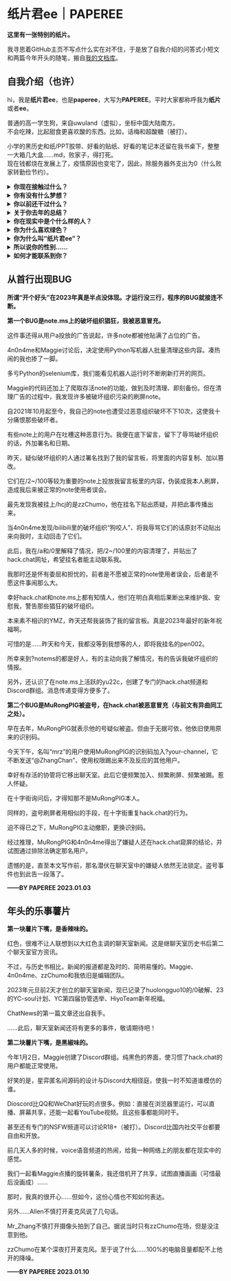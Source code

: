# 纸片君ee｜PAPEREE
**这里有一张特别的纸片。**

我寻思着GitHub主页不写点什么实在对不住，于是放了自我介绍的问答式小短文和两篇今年开头的随笔，搬自[我的文档库](http://book.paperee.guru/)。


## 自我介绍（也许）
hi，我是**纸片君ee**，也是**paperee**，大写为**PAPEREE**。平时大家都称呼我为**纸片**或者**ee**。

普通的高一学生狗，来自uwuland（虚拟），坐标中国大陆南方。  
不会吃辣，比起甜食更喜欢酸的东西。比如，话梅和超酸糖（被打）。

小学的黑历史和纸/PPT胶带、好看的贴纸、好看的笔记本还留在我书桌下，整整一大箱几大盒……md，败家子，得打死。  
现在钱都烧在发展上了，疫情原因也变宅了，因此，除服务器外支出为0（什么败家转勤俭节约）。

<details close>
<summary><b>你现在接触过什么？</b></summary>
  现在干的主要软件开发/后端编程（Python）、前端设计（HTML/CSS/JS）、服务器运维/建站（CentOS）。  
  但实际上什么都学着干。

  尝试过用RPGMarker（RM）做游戏，即使现在没做了，也还好留下两个较为完整的游戏。  
  当时为了RM了解到了Ruby，可惜是冷门语言，网上能找到的资料实在太少。  
  后来，选择服务器后端时认识了PHP……结果最后，还是选择了Python。  
  也听说过有信竞（OI）这种东西。我的一些朋友参与过。但我不适合。  
  网络攻击多少也了解些，虽然不擅长攻，但XSS和DDOS我服务器都中过（好你个huolongguo10）。  
  还用服务器搭过上网工具，从此走向违法犯罪道路……
  好吧，其实只一天，服务器就因被我关了所有端口而寄了。
</details>

<details close>
<summary><b>你有没有什么梦想？</b></summary>
  目前梦想是网安（难以置信），虽然看不出来，但其实我一直都崇拜黑客（被打）。  
  以前还考虑过人工智能领域，可惜硬件的知识对我来说接触甚少。  
  Python是我的强项，可能会成为一个程序员……或许这才是最好的出路？md，我不想秃头（再次被打）。  
  初一时幻想独立游戏制作，即程序、剧本、美术、音乐都由一人完成。  
  截至目前，前三项勉强有可能，但是音乐……貌似没有学编曲的机会啊。  
  至于插画师和作家，倒是轻轻松松，就看以后我愿不愿意选择了。
</details>

<details close>
<summary><b>你以前还干过什么？</b></summary>
  早年我专攻插画设计和轻小说写作，再加上现在这些特长……好耶！兴趣广泛。  
  在初三前我只会画画，在四年级到初二几乎是以此为目标的，还在贴吧发过作品，反响还不错。  
  ……可惜没再更新了，读者们不知如何看我。  
  还有写轻小说。我在2021年1月至9月这段时间里专心一部作品，写满了20w字（woc）。  
  那时家里断网，每天都能写上千字，甚至给大部分章节画了插图（真是发挥所长啊）。  
  现在想起来，真的佩服……如今要写要画，已经不行了。我的时间被开发占据了。
</details>

<details close>
<summary><b>关于你去年的总结？</b></summary>
  2022的路上磕磕碰碰，但也总算有所进步，几乎我在hack.chat上所聊的每个话题都能成为灵感和知识。  
  说到来，改变我的是hack.chat。我认为那是个大佬遍布的地方，且大部分都是初高中的同龄人。  
  我在上面认识了许多朋友（我不愿以网友相称）。编程、黑客、服务器的话题在上面是通用的。

  差不多在去年1月，我在zzChumo的影响下接触了前端。  
  还没过几天，就在FoolishBird的吸引下，因想做hack.chat机器人而开始学Python（什么文转理）。  
  期间少不了Python大佬MuRongPIG、Light和Maggie的帮助。  
  服务器商xmzd是我前进路上的一大恩人，去年7月借了我团队服务器。那是我首次接触。  
  到现在，他卖给我2C4G配置的服务器才10块（什么白嫖）。

  我开发的机器人、网页、游戏，画的画，写的文章……在hack.chat上，都有肯定、鼓励和支持我的人（感动）。  
  那时初三，我在班里是个默默无闻的人，成绩也吊车尾（毕竟好班）。  
  那时hack.chat成了我的精神源泉，就算拖欠作业（什）也坚持每天上去。

  然而，在网上总有突发事件，最让我难过的是detele事件和USBot事件。  
  网暴并不能让我心寒，我自认为脏话、嘴臭、祖安我是能做到的（什）。再不济……群众的力量是强大的。  
  
  可是，说来有些幼稚，2022最让我难过的点竟无非是失去最好的朋友、看清最真实的人。
</details>

<details close>
<summary><b>你在现实中是个什么样的人？</b></summary>
  虽然我常说自己是个社恐，但事实只对了一部分。  
  我社交不好的原因还有我自甘堕落、沉迷网络，以及……“选择性社交”。  
  “选择性社交”使我只愿将时间花在“值得”或“好奇”的人身上。  
  网络上可以选择想混的圈子、想见的人。可现实中，身边的人千千万万、参差不齐，这样的人鲜少，便少去社交了。  
  如果先见到的是我网络上的面孔，那么首次遇到现实中的我就会显得违和……保证你会断定这是两个人。  
  但是，如果和我熟了，就会发现我的思考方式、聊天方式，在网络也好现实也好，都是一样的。只是难以确定屏幕对面人的长相罢了。
</details>

<details close>
<summary><b>你为什么喜欢绿色？</b></summary>
  并不是所有绿色我都喜欢。你说的是#44FF00这个16进制颜色吧？  

  我一开始并不够喜欢#44FF00这个颜色，对于它的使用只不过是随ww（memset0）罢了。  
  那时候包括ww在内，tctd、Midix、154、hahaha都是我在hack.chat上最早认识的一批人，也是当时我最熟的朋友。

  我很肯定在2022前，我只把#44FF00当做“特殊的识别码”。  
  早在帝国时代，比起一串对于当时用户水平来说“难以理解”的识别码，这种能“一眼识人”的色彩暗号显然更受到欢迎。  
  在我博客第一篇文章中列出的那些16进制颜色码，大多都是在这一时期公开的。  
  那时，HC黑不溜秋的聊天界面从未让我感到压抑，用户的昵称总是变化着各种彰显个性的颜色。

  不知从何时起，hack.chat彻底转了黑客风，暗淡且统一的昵称颜色、往日的朋友逐渐变得冷漠。  
  屏幕上点缀着些许丑陋的绿色，屏幕外的人走向迷茫；  
  不知从何时起，我使用浏览器取色器时才惊奇地发现，ww的颜色竟是#33FF00。  
  我想，或许是我们早已有了代沟、或许是每日学习忙得不可开交的ww……在怪我不够努力。

  我承认当年，我和ww使用ww绿时，154的154橙才是我最喜欢的。  
  我早年的画作中，到处都铺满了高雅的莫兰迪色系，到处都是温暖的棕、明朗的橙、可爱的米黄。  
  以至于到中期审美疲劳，将大量此类配色换成蓝和紫后，都不曾出现过绿色。  
  似乎绿色……这种前后冷暖不着边的颜色，在色圈上总被我一瞥忽略。

  直到大约在我去到XChat后，hack.chat的ee已鲜少露面。  
  那时的hack.chat已经被detele、49、27等人搅得一塌糊涂，我最早认识的那批人纷纷选择离开。  
  或许是回忆的发酵吧……我天天念叨着#44FF00这个颜色。

  当时，XChat并不能使用更换昵称功能，我便把思念寄托到我的女儿（机器人）eebot身上。  
  将她的一切都设定为绿色、将她的喜好与我重合。  
  我逐渐爱上了#44FF00这个颜色。  
  那是我在hack.chat活过的证明。

  我承认我最喜欢的颜色是#44FF00。  
  世界上总有千千万万快乐与悲伤相对的时光。  
  2022年9月开学后我醒了。我并不沉溺于给我带来更多快乐日子的网络，也不憎恶令我更加悲伤的现实。  
  我只希望在几年、甚至是几十年后，这些回忆能成为我宝贵的经验。  
  这也是我写下历史书的初衷……不是为别人，而是为自己。
</details>

<details close>
<summary><b>你为什么叫“纸片君ee”？</b></summary>
  “纸片君ee”大致经历了5个阶段。纸片人（2019初）——纸片人君（2019末）——纸片君（2020）——纸片君paper（2021）——纸片君ee（2022）。

  早期我是没有固定笔名的。每当我画画时，总在冥思苦想个好些的笔名。  
  我希望有个固定笔名。因此当我某天低头看到画纸时，“纸片人”便一拍而成。  
  “纸片人君”在此基础上加上了敬称。又感到不太顺口，便删“人”留“君”，成“纸片君”。  
  在希望有个英文网名后，我一开始毫无头绪，便取用了纸的翻译“paper”，“纸片君paper”。

  对我来说最大的转折是2021年8月21日。  
  那是第一次去hack.chat，我想使用“纸片君”这一昵称不成，便在键盘上随便滚了两个字母——“ee”，加入了聊天室。  
  在大伙对“ee”产生认可后，我便叫“纸片君ee”了。

  我想，大多数人认识的都是“纸片君ee”吧。  
  这不仅是我网络社交的巅峰时期，还是我在各类技术上蹭蹭上涨的时期。  
  我想，至此，我再不会变更网名了，直至“纸片君ee”淹没在时代的数据流中。  
  那会是数年后的事了吧。

  早在2019前，我拥有过一堆其他笔名，最早（2016）那时我喜欢在画上签上自己的真名。  
  所幸我没将这个习惯保持太久，这个黑历史只在QQ的兴趣部落里活过一段时间。  
  不然，我会像现在的Mr_Zhang那样，泄露隐私。

  那是初一网课期间，在刚有“纸片君”时（2020），我还创造过一系列“纸片家族”的设定。  
  其有“纸片君”、“纸片酱”（居然真有纸片酱）、“负离子”。  
  那时，还有在一早上肝出来的多格漫画、以及以“纸片家族”为主角的RM小游戏。

  而现在，高一的我竟觉得，初一的我是多么幼稚啊。
</details>

<details close>
<summary><b>所以说你的性别……</b></summary>
  uwu……好吧，我知道大部分人都很好奇这点，也有不少人问过我。  
  在现实中我是女生，但一般以男性身份活跃在网上（什）。  
  在网络上要知道一个人的真实性别很难，毕竟换个说话语气、说话方式、说话习惯便有了新的人设。很容易做到。  
  按理来讲，网络上1/2的朋友知道我的性别，这其中只有不到1/16的人是我亲自告知的，剩下的……是那1/16的人散布出去的（太真实了）。  
  比起“她”，我更乐意看到“他”……蛤？你说“它”？当然可以了，纸片不是人。
</details>

<details close>
<summary><b>如何才能联系到你？</b></summary>
  至于这点，邮箱或社交软件（QQ/WeChat/Discord/Skype/ICQ）都不一定能找到我。  
  我一般住在hack.chat的your-channel频道上。如果有需要，请去那里找我。
</details>

## 从首行出现BUG
**所谓“开个好头”在2023年真是半点没体现。才运行没三行，程序的BUG就接连不断。**

**第一个BUG是note.ms上的破坏组织猖狂，我被恶意冒充。**

这件事还得从用户a投放的广告说起，许多note都被他贴满了占位的广告。

4n0n4me和Maggie讨论后，决定使用Python写机器人批量清理这些内容。凑热闹的我也掺了一脚。

多亏Python的selenium库，我们能看见机器人运行时不断刷新打开的网页。

Maggie的代码还加上了爬取存活note的功能，做到及时清理、即刻备份。但在清理广告的过程中，我发现许多被破坏组织污染的刷屏note。

自2021年10月起至今，我自己的note也遭受过恶意组织破坏不下10次，这使我十分痛恨那些破坏者。

有些note上的用户在吐槽这种恶意行为。我便在底下留言，留下了辱骂破坏组织的话，外加署名和日期。

昨天，疑似破坏组织的人通过署名找到了我的留言板，将里面的内容复制、加以篡改。

它们在/2~/100等较为重要的note上投放我留言板里的内容，伪装成我本人刷屏，造成我后来被正常的note使用者误会。

最先发现我被挂上/hcj的是zzChumo，他在挂名下贴出质疑，并把此事传播出来。

当4n0n4me发现/bilibili里的破坏组织“狗咬人”、将我辱骂它们的话原封不动贴出来向我时，主动回击了它们。

此后，我在/a和/0里解释了情况，把/2~/100里的内容清理了，并贴出了hack.chat网址，希望挂名者能主动联系我。

我那时还是怀有委屈和担忧的，前者是不愿被正常的note使用者误会，后者是不愿这件事闹那么大。

幸好hack.chat和note.ms上都有知情人，他们在明白真相后果断出来维护我、安慰我，警告那些猖狂的破坏组织。

本来素不相识的YMZ，昨天还帮我装饰了我的留言板。真是2023年最好的新年祝福啊。

可惜的是……昨天和今天，我都没等到我想等的人，即将我挂名的pen002。

所幸来到?notems的都是好人，有的主动向我了解情况，有的告诉我破坏组织的情报。

另外，还认识了在note.ms上活跃的yu22c，创建了专门的hack.chat频道和Discord群组。消息传递变得方便多了。

**第二个BUG是MuRongPIG被盗号，在hack.chat被恶意冒充（与前文有异曲同工之处）。**

早在去年，MuRongPIG就表示他的号疑似被盗。但由于无据可依，他依旧使用原来的识别码。

今天下午，名叫“mrz”的用户使用MuRongPIG的识别码加入?your-channel，它不断发送“@ZhangChan”、使用权限踢出来不及反应的其他用户。

幸好有存活的协管将它移出聊天室。此后它便频繁加入、频繁刷屏、频繁被踢。惹人怀疑。

在十字街询问后，才得知那不是MuRongPIG本人。

同样的，盗号刷屏者用相似的手段，在十字街重复hack.chat的行为。

迫不得已之下，MuRongPIG主动撤职，更换识别码。

经过推理，MuRongPIG和4n0n4me得出了嫌疑人还在hack.chat窥屏的结论，并试图通过排除法确定那名用户。

遗憾的是，直至本文写作前，那名潜伏在聊天室中的嫌疑人依然无法锁定。盗号事件也到此告一段落了。

**——BY PAPEREE 2023.01.03**


## 年头的乐事薯片
**第一块薯片下嘴，是香辣味的。**

红色，很难不让人联想到以大红色主调的聊天室新闻。这是继聊天室历史书后第二个聊天室官方资讯。

不过，与历史书相比，新闻的报道都是及时的、简明易懂的。Maggie、4n0n4me、zzChumo和我依旧是编辑团队。

2023年元旦前2天才创立的聊天室新闻，现已记录了huolongguo10的/0破解、23的YC-soul计划、YC第四届协管选举、HiyoTeam新年祝福。

ChatNews的第一篇文章还出自我手。

……此后，聊天室新闻还将有更多的事件，敬请期待吧！

**第二块薯片下嘴，是黑椒味的。**

今年1月2日，Maggie创建了Discord群组。纯黑色的界面，使习惯了hack.chat的用户都能正常使用。

好笑的是，星弈匿名间源码的设计与Discord大相径庭，使我一时不知道谁模仿的谁。

Dioscord比QQ和WeChat好玩的点很多。例如：直接在浏览器里运行，可以直播、屏幕共享，还能一起看YouTube视频。且这些事都能同时干。

甚至还有专门的NSFW频道可以讨论R18+（被打）。Discord比国内社交平台都要自由和开放。

前几天人多的时候，voice语音频道的热闹，给我一种网络上的朋友都在现实中的感觉。

我们一起看Maggie点播的旋转薯条，我还借机开了共享，试图直播画画（可惜最后没画成）……

那时，我真的很开心……但如今，这份心情也不知如何表达。

另外……Allen不慎打开麦克风说了几句话。

Mr_Zhang不慎打开摄像头拍到了自己。据说当时只有zzChumo在场，但是没注意到他。

zzChumo在某个深夜打开麦克风。至于说了什么……100%的电脑音量都配不上他开的降噪。

**——BY PAPEREE 2023.01.10**
